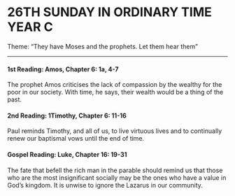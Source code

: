 # 26TH SUNDAY IN ORDINARY TIME YEAR C
Theme: “They have Moses and the prophets. Let them hear them”

---

#### 1st Reading: Amos, Chapter 6: 1a, 4-7

The prophet Amos criticises the lack of compassion by the wealthy for the poor in our society. With time, he says, their wealth would be a thing of the past.

#### 2nd Reading: 1Timothy, Chapter 6: 11-16

Paul reminds Timothy, and all of us, to live virtuous lives and to continually renew our baptismal vows until the end of time.

#### Gospel Reading: Luke, Chapter 16: 19-31

The fate that befell the rich man in the parable should remind us that those who are the most insignificant socially may be the ones who have a value in God’s kingdom. It is unwise to ignore the Lazarus in our community.